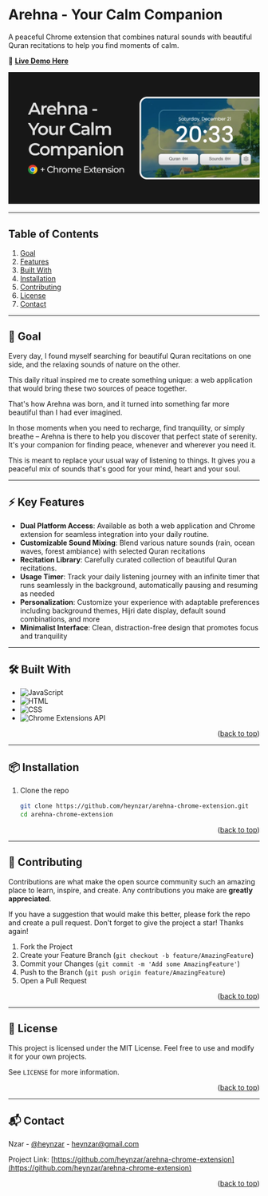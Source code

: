<a id="readme-top"></a>

# Arehna - Your Calm Companion

A peaceful Chrome extension that combines natural sounds with beautiful Quran recitations to help you find moments of calm.

🚀 **[Live Demo Here](https://arehna.nzar.dev/)**

[![Project Preview](/assets/cover.jpg)](https://arehna.nzar.dev/)

---

## Table of Contents

  <ol>
    <li><a href="#goal">Goal</a></li>
    <li><a href="#features">Features</a></li>
    <li><a href="#tech">Built With</a></li>
    <li><a href="#installation">Installation</a></li>
    <li><a href="#contributing">Contributing</a></li>
    <li><a href="#license">License</a></li>
    <li><a href="#contact">Contact</a></li>
  </ol>

---

<a id="goal"></a>

## 🎯 Goal

Every day, I found myself searching for beautiful Quran recitations on one side, and the relaxing sounds of nature on the other.

This daily ritual inspired me to create something unique: a web application that would bring these two sources of peace together.

That's how Arehna was born, and it turned into something far more beautiful than I had ever imagined.

In those moments when you need to recharge, find tranquility, or simply breathe – Arehna is there to help you discover that perfect state of serenity. It's your companion for finding peace, whenever and wherever you need it.

This is meant to replace your usual way of listening to things. It gives you a peaceful mix of sounds that's good for your mind, heart and your soul.

---

<a id="features"></a>

## ⚡ Key Features

- **Dual Platform Access**: Available as both a web application and Chrome extension for seamless integration into your daily routine.
- **Customizable Sound Mixing**: Blend various nature sounds (rain, ocean waves, forest ambiance) with selected Quran recitations
- **Recitation Library**: Carefully curated collection of beautiful Quran recitations.
- **Usage Timer**: Track your daily listening journey with an infinite timer that runs seamlessly in the background, automatically pausing and resuming as needed
- **Personalization**: Customize your experience with adaptable preferences including background themes, Hijri date display, default sound combinations, and more
- **Minimalist Interface**: Clean, distraction-free design that promotes focus and tranquility

---

<a id="tech"></a>

## 🛠 Built With

- ![JavaScript][JavaScript]
- ![HTML][html]
- ![CSS][css]
- ![Chrome Extensions API][chrome]

<p align="right">(<a href="#readme-top">back to top</a>)</p>

---

<a id="installation"></a>

## 📦 Installation

1. Clone the repo
   ```sh
   git clone https://github.com/heynzar/arehna-chrome-extension.git
   cd arehna-chrome-extension
   ```

<p align="right">(<a href="#readme-top">back to top</a>)</p>

---

<a id="contributing"></a>

## 🤝 Contributing

Contributions are what make the open source community such an amazing place to learn, inspire, and create. Any contributions you make are **greatly appreciated**.

If you have a suggestion that would make this better, please fork the repo and create a pull request.
Don't forget to give the project a star! Thanks again!

1. Fork the Project
2. Create your Feature Branch (`git checkout -b feature/AmazingFeature`)
3. Commit your Changes (`git commit -m 'Add some AmazingFeature'`)
4. Push to the Branch (`git push origin feature/AmazingFeature`)
5. Open a Pull Request

<p align="right">(<a href="#readme-top">back to top</a>)</p>

---

<a id="license"></a>

## 📜 License

This project is licensed under the MIT License. Feel free to use and modify it for your own projects.

See `LICENSE` for more information.

<p align="right">(<a href="#readme-top">back to top</a>)</p>

---

<a id="contact"></a>

## 📬 Contact

Nzar - [@heynzar](https://x.com/heynzar) - heynzar@gmail.com

Project Link: [https://github.com/heynzar/arehna-chrome-extension](https://github.com/heynzar/arehna-chrome-extension)

<p align="right">(<a href="#readme-top">back to top</a>)</p>

[JavaScript]: https://img.shields.io/badge/JavaScript-000000?style=for-the-badge&logo=JavaScript&logoColor=yellow
[html]: https://img.shields.io/badge/html-000000?style=for-the-badge&logo=html5&logoColor=red
[css]: https://img.shields.io/badge/css-000000?style=for-the-badge&logo=css3&logoColor=blue
[chrome]: https://img.shields.io/badge/Chrome%20Extensions%20API-000000?style=for-the-badge&logo=googleChrome&logoColor=green
